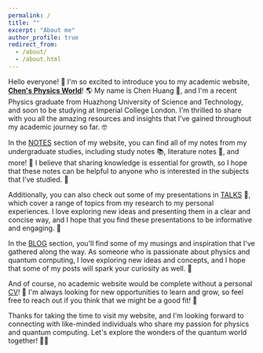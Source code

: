 ```yaml
---
permalink: /
title: ""
excerpt: "About me"
author_profile: true
redirect_from: 
  - /about/
  - /about.html
---
```



Hello everyone! 👋 I'm so excited to introduce you to my academic website, [**Chen's Physics World**](https://physchenhuang.github.io/)! 🌎 My name is Chen Huang 🍊, and I'm a recent Physics graduate from Huazhong University of Science and Technology, and soon to be studying at Imperial College London. I'm thrilled to share with you all the amazing resources and insights that I've gained throughout my academic journey so far. 🤓

In the [NOTES](https://physchenhuang.github.io/notes/) section of my website, you can find all of my notes from my undergraduate studies, including study notes 📚, literature notes 📖, and more! 📝 I believe that sharing knowledge is essential for growth, so I hope that these notes can be helpful to anyone who is interested in the subjects that I've studied. 🌟

Additionally, you can also check out some of my presentations in [TALKS](https://physchenhuang.github.io/talks/) 🎤, which cover a range of topics from my research to my personal experiences. I love exploring new ideas and presenting them in a clear and concise way, and I hope that you find these presentations to be informative and engaging. 🤩

In the [BLOG](https://physchenhuang.github.io/blog/) section, you'll find some of my musings and inspiration that I've gathered along the way. As someone who is passionate about physics and quantum computing, I love exploring new ideas and concepts, and I hope that some of my posts will spark your curiosity as well. 🤔

And of course, no academic website would be complete without a personal [CV](https://physchenhuang.github.io/cv/)! 📄 I'm always looking for new opportunities to learn and grow, so feel free to reach out if you think that we might be a good fit! 🤝

Thanks for taking the time to visit my website, and I'm looking forward to connecting with like-minded individuals who share my passion for physics and quantum computing. Let's explore the wonders of the quantum world together! 🚀🌌

